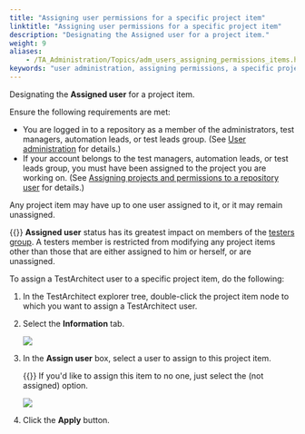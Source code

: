```yaml
--- 
title: "Assigning user permissions for a specific project item"
linktitle: "Assigning user permissions for a specific project item"
description: "Designating the Assigned user for a project item."
weight: 9
aliases: 
    - /TA_Administration/Topics/adm_users_assigning_permissions_items.html
keywords: "user administration, assigning permissions, a specific project item"
---
```


Designating the **Assigned user** for a project item.

Ensure the following requirements are met:

-   You are logged in to a repository as a member of the administrators, test managers, automation leads, or test leads group. \(See [User administration](/administration-guide/users-and-passwords/user-administration/) for details.\)
-   If your account belongs to the test managers, automation leads, or test leads group, you must have been assigned to the project you are working on. \(See [Assigning projects and permissions to a repository user](/administration-guide/users-and-passwords/user-administration/) for details.\)

Any project item may have up to one user assigned to it, or it may remain unassigned.

{{<note>}} **Assigned user** status has its greatest impact on members of the [testers group](/user-guide/projects-and-project-items/projects-in-testarchitect/assign-user). A testers member is restricted from modifying any project items other than those that are either assigned to him or herself, or are unassigned.

To assign a TestArchitect user to a specific project item, do the following:

1.  In the TestArchitect explorer tree, double-click the project item node to which you want to assign a TestArchitect user.

2.  Select the **Information** tab.

    ![](/images/TA_Administration/Images/assigning_projects_item_Information.png)

3.  In the **Assign user** box, select a user to assign to this project item.

    {{<tip>}} If you'd like to assign this item to no one, just select the \(not assigned\) option.

    ![](/images/TA_Administration/Images/assigning_projects_item.png)

4.  Click the **Apply** button.




